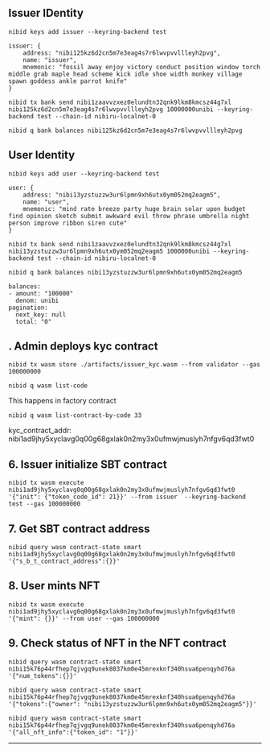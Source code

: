 ## Issuer IDentity
```
nibid keys add issuer --keyring-backend test

issuer: {
    address: "nibi125kz6d2cn5m7e3eag4s7r6lwvpvvllleyh2pvg",
    name: "issuer",
    mnemonic: "fossil away enjoy victory conduct position window torch middle grab maple head scheme kick idle shoe width monkey village spawn goddess ankle parrot knife"
}

nibid tx bank send nibi1zaavvzxez0elundtn32qnk9lkm8kmcsz44g7xl nibi125kz6d2cn5m7e3eag4s7r6lwvpvvllleyh2pvg 10000000unibi --keyring-backend test --chain-id nibiru-localnet-0

nibid q bank balances nibi125kz6d2cn5m7e3eag4s7r6lwvpvvllleyh2pvg 
```

## User Identity
```
nibid keys add user --keyring-backend test

user: {
    address: "nibi13yzstuzzw3ur6lpmn9xh6utx0ym052mq2eagm5",
    name: "user",
    mnemonic: "mind rate breeze party huge brain solar upon budget find opinion sketch submit awkward evil throw phrase umbrella night person improve ribbon siren cute"
}

nibid tx bank send nibi1zaavvzxez0elundtn32qnk9lkm8kmcsz44g7xl nibi13yzstuzzw3ur6lpmn9xh6utx0ym052mq2eagm5 1000000unibi --keyring-backend test --chain-id nibiru-localnet-0

nibid q bank balances nibi13yzstuzzw3ur6lpmn9xh6utx0ym052mq2eagm5 

balances:
- amount: "100000"
  denom: unibi
pagination:
  next_key: null
  total: "0"
```

## . Admin deploys kyc contract

```
nibid tx wasm store ./artifacts/issuer_kyc.wasm --from validator --gas 100000000

nibid q wasm list-code 

```
This happens in factory contract
<!-- nibid tx wasm instantiate 31 '{"owner_did": "did:hid:123123123" }' --label "Activity" --from validator --gas 100000000 --no-admin -->
```
nibid q wasm list-contract-by-code 33
```

kyc_contract_addr: 
nibi1ad9jhy5xyclavg0q00g68gxlak0n2my3x0ufmwjmuslyh7nfgv6qd3fwt0

## 6. Issuer initialize SBT contract
```
nibid tx wasm execute nibi1ad9jhy5xyclavg0q00g68gxlak0n2my3x0ufmwjmuslyh7nfgv6qd3fwt0 '{"init": {"token_code_id": 21}}' --from issuer  --keyring-backend test --gas 100000000 
```

## 7. Get SBT contract address

```
nibid query wasm contract-state smart nibi1ad9jhy5xyclavg0q00g68gxlak0n2my3x0ufmwjmuslyh7nfgv6qd3fwt0 '{"s_b_t_contract_address":{}}'
```

## 8. User mints NFT
```
nibid tx wasm execute nibi1ad9jhy5xyclavg0q00g68gxlak0n2my3x0ufmwjmuslyh7nfgv6qd3fwt0 '{"mint": {}}' --from user --gas 100000000 
```

## 9. Check status of NFT in the NFT contract

```
nibid query wasm contract-state smart nibi15k76p44rfhep7qjvgq9unek8037km0e45mrexknf340hsua6penqyhd76a '{"num_tokens":{}}'
```

```
nibid query wasm contract-state smart nibi15k76p44rfhep7qjvgq9unek8037km0e45mrexknf340hsua6penqyhd76a '{"tokens":{"owner": "nibi13yzstuzzw3ur6lpmn9xh6utx0ym052mq2eagm5"}}'
```

```
nibid query wasm contract-state smart nibi15k76p44rfhep7qjvgq9unek8037km0e45mrexknf340hsua6penqyhd76a '{"all_nft_info":{"token_id": "1"}}'
```



---
